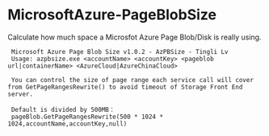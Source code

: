MicrosoftAzure-PageBlobSize
====================

Calculate how much space a Microsfot Azure Page Blob/Disk is really using.


     Microsoft Azure Page Blob Size v1.0.2 - AzPBSize - Tingli Lv
     Usage: azpbsize.exe <accountName> <accountKey> <pageblob url|containerName> <AzureCloud|AzureChinaCloud>
     
     You can control the size of page range each service call will cover from GetPageRangesRewrite() to avoid timeout of Storage Front End server.
     
     Default is divided by 500MB：
     pageBlob.GetPageRangesRewrite(500 * 1024 * 1024,accountName,accountKey,null)
     
